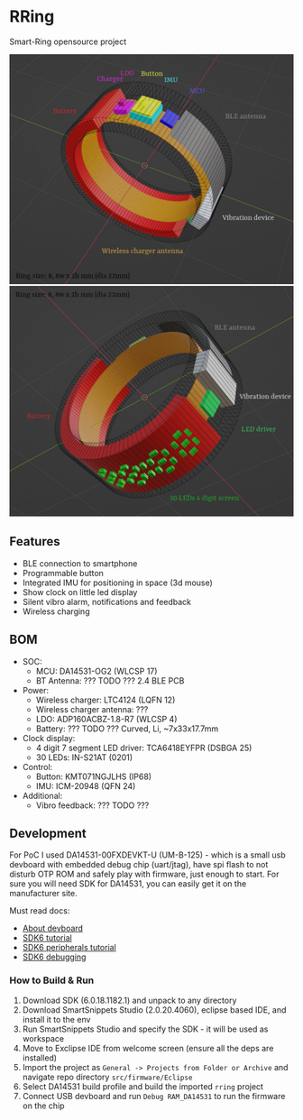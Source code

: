 # RRing

Smart-Ring opensource project

![img](model/ring_model_01.jpg)![img](model/ring_model_02.jpg)

## Features

* BLE connection to smartphone
* Programmable button
* Integrated IMU for positioning in space (3d mouse)
* Show clock on little led display
* Silent vibro alarm, notifications and feedback
* Wireless charging

## BOM

* SOC:
   * MCU: DA14531-OG2 (WLCSP 17)
   * BT Antenna: ??? TODO ??? 2.4 BLE PCB
* Power:
   * Wireless charger: LTC4124 (LQFN 12)
   * Wireless charger antenna: ???
   * LDO: ADP160ACBZ-1.8-R7 (WLCSP 4)
   * Battery: ??? TODO ??? Curved, Li, ~7x33x17.7mm
* Clock display:
   * 4 digit 7 segment LED driver: TCA6418EYFPR (DSBGA 25)
   * 30 LEDs: IN-S21AT (0201)
* Control:
   * Button: KMT071NGJLHS (IP68)
   * IMU: ICM-20948 (QFN 24)
* Additional:
   * Vibro feedback: ??? TODO ???

## Development

For PoC I used DA14531-00FXDEVKT-U (UM-B-125) - which is a small usb devboard with embedded debug
chip (uart/jtag), have spi flash to not disturb OTP ROM and safely play with firmware, just enough
to start. For sure you will need SDK for DA14531, you can easily get it on the manufacturer site.

Must read docs:
* [About devboard](https://www.renesas.com/us/en/document/mat/um-b-125-user-manual-da14531-usb-development-kit-hardware)
* [SDK6 tutorial](https://lpccs-docs.renesas.com/Tutorial_SDK6/introduction.html)
* [SDK6 peripherals tutorial](https://lpccs-docs.renesas.com/da145xx_tutorial_sdk6_peripherals/introduction.html)
* [SDK6 debugging](https://lpccs-docs.renesas.com/tutorial_da145xx_debugging_techniques/index.html)

### How to Build & Run

1. Download SDK (6.0.18.1182.1) and unpack to any directory
2. Download SmartSnippets Studio (2.0.20.4060), eclipse based IDE, and install it to the env
3. Run SmartSnippets Studio and specify the SDK - it will be used as workspace
4. Move to Exclipse IDE from welcome screen (ensure all the deps are installed)
5. Import the project as `General -> Projects from Folder or Archive` and navigate repo directory
`src/firmware/Eclipse`
6. Select DA14531 build profile and build the imported `rring` project
7. Connect USB devboard and run `Debug RAM_DA14531` to run the firmware on the chip
